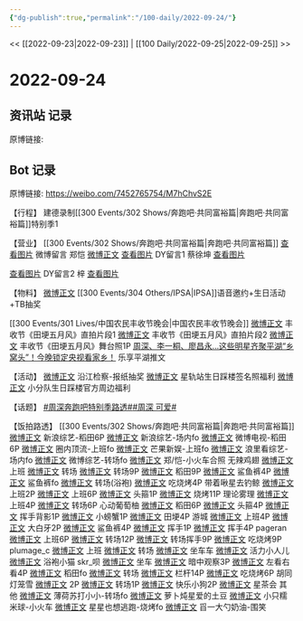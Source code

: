 ```yaml
---
{"dg-publish":true,"permalink":"/100-daily/2022-09-24/"}
---
```



<< [[2022-09-23\|2022-09-23]] | [[100 Daily/2022-09-25\|2022-09-25]] >>

# 2022-09-24

## 资讯站 记录

原博链接:

## Bot 记录

原博链接: https://weibo.com/7452765754/M7hChvS2E

【行程】
建德录制[[300 Events/302 Shows/奔跑吧·共同富裕篇\|奔跑吧·共同富裕篇]]特别季1

【营业】
[[300 Events/302 Shows/奔跑吧·共同富裕篇\|奔跑吧·共同富裕篇]]
[查看图片](https://wx2.sinaimg.cn/large/0088n2Pggy1h6i37r6qz8j30yi0703yt.jpg) 微博留言 郑恺 [微博正文](https://m.weibo.cn/1275280670/4817209363273620)
[查看图片](https://wx2.sinaimg.cn/large/0088n2Pggy1h6i329pw5tj30u0068aae.jpg) DY留言1 蔡徐坤 [查看图片](https://wx3.sinaimg.cn/large/0088n2Pggy1h6i33yj2mrj30u01hdgnb.jpg)

[查看图片](https://wx3.sinaimg.cn/large/0088n2Pggy1h6i33mopfpj30yi0e3myc.jpg) DY留言2 梓 [查看图片](https://wx4.sinaimg.cn/large/0088n2Pggy1h6i325kp78j30u01hdq3v.jpg)

【物料】
[微博正文](http://weibo.com/1851789841/M7cvoyHr2) [[300 Events/304 Others/IPSA\|IPSA]]语音邀约+生日活动+TB抽奖

[[300 Events/301 Lives/中国农民丰收节晚会\|中国农民丰收节晚会]]
[微博正文](https://weibo.com/6466290670/M7cyTq1m7) 丰收节《田埂五月风》直拍片段1
[微博正文](https://weibo.com/6466290670/M7cAUrO0i) 丰收节《田埂五月风》直拍片段2
[微博正文](https://weibo.com/6466290670/M7cCYkjN0) 丰收节《田埂五月风》舞台照1P
[周深、李一桐、廖昌永...这些明星齐聚平湖“乡窝头”！今晚锁定央视看家乡！](https://weibo.cn/sinaurl?u=https%3A%2F%2Fmp.weixin.qq.com%2Fs%2Fa2ELJcH7iq41vkJkPZOW1w) 乐享平湖推文

【活动】
[微博正文](https://weibo.com/7168618354/M7cMkrKy7) 沿江检察-报纸抽奖
[微博正文](https://weibo.com/6466290670/M7dkJ1TSe) 星轨站生日踩楼签名照福利
[微博正文](http://weibo.com/5516625428/M7fg2jltF) 小分队生日踩楼官方周边福利

【话题】
[#周深奔跑吧特别季路透#](https://s.weibo.com/weibo?q=%23%E5%91%A8%E6%B7%B1%E5%A5%94%E8%B7%91%E5%90%A7%E7%89%B9%E5%88%AB%E5%AD%A3%E8%B7%AF%E9%80%8F%23)[#周深 可爱#](https://s.weibo.com/weibo?q=%23%E5%91%A8%E6%B7%B1%20%E5%8F%AF%E7%88%B1%23)

【饭拍路透】
[[300 Events/302 Shows/奔跑吧·共同富裕篇\|奔跑吧·共同富裕篇]]
[微博正文](https://m.weibo.cn/1878335471/4817238286666461) 新浪综艺-稻田6P
[微博正文](https://weibo.com/1878335471/M7d0MC06f) 新浪综艺-场内fo
[微博正文](https://weibo.com/5405787673/M7exF0Zhp) 微博电视-稻田6P
[微博正文](https://weibo.com/5212464514/M7cCi5760) 圈内顶流-上班fo
[微博正文](https://weibo.com/1591169702/M7cAflfT3) 芒果新娱-上班fo
[微博正文](https://weibo.com/2122079781/M7d1xmHf7) 浪里看综艺-场内fo
[微博正文](https://weibo.com/2110705772/M7d1Hoo25) 微博综艺-转场fo
[微博正文](http://weibo.com/1275280670/M7dH2dJCk) 郑/恺-小火车合照
无辣鸡翅
[微博正文](https://weibo.com/7495641082/M7cxJ4EKG) 上班
[微博正文](https://weibo.com/7495641082/M7cT63Qpr) 转场
[微博正文](https://weibo.com/7495641082/M7dFiAG2q) 转场9P
[微博正文](https://weibo.com/7495641082/M7ew6ERDI) 稻田9P
[微博正文](https://weibo.com/7495641082/M7f8mjirY) 鲨鱼裤4P
[微博正文](https://weibo.com/7495641082/M7fhoiXOx) 鲨鱼裤fo
[微博正文](https://weibo.com/7495641082/M7fwNjFxX) 转场(浴袍)
[微博正文](https://weibo.com/7495641082/M7g7oBPqI) 吃烧烤4P
带着啾星去钓鲸
[微博正文](https://weibo.com/3246571812/M7cxCfGXL) 上班2P
[微博正文](https://weibo.com/3246571812/M7d4onMrf) 上班6P
[微博正文](https://weibo.com/3246571812/M7duXawq8) 头箍1P
[微博正文](http://weibo.com/3246571812/M7hMYyGDl) 烧烤11P
理论雾理
[微博正文](https://weibo.com/7458115630/M7cy6p98F) 上班4P
[微博正文](https://weibo.com/7458115630/M7d2ygUUb) 转场6P
心动葡萄柚
[微博正文](https://weibo.com/7568338314/M7dGq5yIQ) 稻田6P
[微博正文](https://weibo.com/7568338314/M7dOm47rQ) 头箍4P
[微博正文](https://weibo.com/7568338314/M7e0jd12o) 挥手背影1P
[微博正文](https://weibo.com/7568338314/M7e8a5N7P) 小螃蟹1P
[微博正文](https://weibo.com/7568338314/M7f1q30lm) 田埂4P
游城
[微博正文](https://weibo.com/1801743981/M7cP7BaRj) 上班4P
[微博正文](https://weibo.com/1801743981/M7dIj5lei) 大白牙2P
[微博正文](https://weibo.com/1801743981/M7f6Ll0bn) 鲨鱼裤4P
[微博正文](https://m.weibo.cn/1801743981/4817308781118048) 挥手1P
[微博正文](https://m.weibo.cn/1801743981/4817318514790715) 挥手4P
pageran
[微博正文](https://weibo.com/7633014126/M7cB8DR4M) 上班6P
[微博正文](https://weibo.com/7633014126/M7d0MFiLK) 转场12P
[微博正文](https://weibo.com/7633014126/M7fjNcsEY) 转场挥手9P
[微博正文](https://m.weibo.cn/7633014126/4817340628471122) 吃烧烤9P
plumage_c
[微博正文](https://weibo.com/5122158435/M7cTT82C5) 上班
[微博正文](https://weibo.com/5122158435/M7d02gQob) 转场
[微博正文](https://weibo.com/5122158435/M7d8P91w7) 坐车车
[微博正文](https://weibo.com/5122158435/M7f9Ttegm) 活力小人儿
[微博正文](http://weibo.com/5122158435/M7hFbvmYZ) 浴袍小猫
skr_呗
[微博正文](https://weibo.com/6433509682/M7dzP8YBN) 坐车
[微博正文](https://weibo.com/6433509682/M7ee0m4vf) 暗中观察3P
[微博正文](https://weibo.com/6433509682/M7enGfgkz) 左看右看4P
[微博正文](https://weibo.com/6433509682/M7eITtgPt) 稻田fo
[微博正文](https://weibo.com/6433509682/M7fcMu0bu) 转场
[微博正文](https://m.weibo.cn/6433509682/4817308197061365) 栏杆14P
[微博正文](https://m.weibo.cn/6433509682/4817340568967061) 吃烧烤6P
胡同灯笼雪
[微博正文](https://weibo.com/5352964966/M7d3Rueax) 2P
[微博正文](https://weibo.com/5352964966/M7ffAyRNV) 转场1P
[微博正文](https://m.weibo.cn/5352964966/4817332192413624) 快乐小狗2P
[微博正文](https://m.weibo.cn/5352964966/4817340372623323) 星茶会
其他
[微博正文](https://weibo.com/2202360243/M7cRNF9iI) 薄荷苏打小小-转场fo
[微博正文](http://weibo.com/6977877709/M7f3xeQ4V) 萝卜炖星爱的土豆
[微博正文](https://weibo.com/1740298400/M7dbIbYv5) 小只糯米球-小火车
[微博正文](https://m.weibo.cn/5219918112/4817332281016744) 星星也想逃跑-烧烤fo
[微博正文](https://m.weibo.cn/6056974242/4817200505163198) 㸓一大勺奶油-围笑

